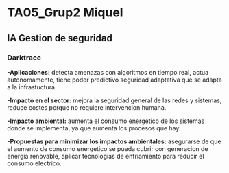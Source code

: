 # TA05_Grup2 Miquel 

## **IA Gestion de seguridad**

### **Darktrace**

**-Aplicaciones:** detecta amenazas con algoritmos en tiempo real, actua autonomamente, tiene poder predictivo seguridad adaptativa que se adapta a la infrastuctura.

**-Impacto en el sector:** mejora la seguridad general de las redes y sistemas, reduce costes porque no requiere intervencion humana.

**-Impacto ambiental:** aumenta el consumo energetico de los sistemas donde se implementa, ya que aumenta los procesos que hay.

**-Propuestas para minimizar los impactos ambientales:** asegurarse de que el aumento de consumo energetico se pueda cubrir con generacion de energia renovable, aplicar tecnologias de enfriamiento para reducir el consumo electrico.

